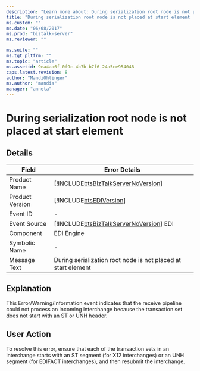 ```yaml
---
description: "Learn more about: During serialization root node is not placed at start element"
title: "During serialization root node is not placed at start element | Microsoft Docs"
ms.custom: ""
ms.date: "06/08/2017"
ms.prod: "biztalk-server"
ms.reviewer: ""

ms.suite: ""
ms.tgt_pltfrm: ""
ms.topic: "article"
ms.assetid: 9ea4aa6f-0f9c-4b7b-b7f6-24a5ce954048
caps.latest.revision: 8
author: "MandiOhlinger"
ms.author: "mandia"
manager: "anneta"
---
```

# During serialization root node is not placed at start element
## Details  
  
|      Field      |                              Error Details                                             |
|-----------------|----------------------------------------------------------------------------------------|
|  Product Name   |   [!INCLUDE[btsBizTalkServerNoVersion](../includes/btsbiztalkservernoversion-md.md)]   |
| Product Version |               [!INCLUDE[btsEDIVersion](../includes/btsediversion-md.md)]               |
|    Event ID     |                                           -                                            |
|  Event Source   | [!INCLUDE[btsBizTalkServerNoVersion](../includes/btsbiztalkservernoversion-md.md)] EDI |
|    Component    |                                       EDI Engine                                       |
|  Symbolic Name  |                                           -                                            |
|  Message Text   |             During serialization root node is not placed at start element              |
  
## Explanation  
 This Error/Warning/Information event indicates that the receive pipeline could not process an incoming interchange because the transaction set does not start with an ST or UNH header.  
  
## User Action  
 To resolve this error, ensure that each of the transaction sets in an interchange starts with an ST segment (for X12 interchanges) or an UNH segment (for EDIFACT interchanges), and then resubmit the interchange.
